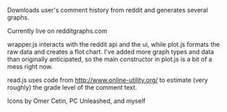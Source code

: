 Downloads user's comment history from reddit and generates several graphs.

Currently live on redditgraphs.com

wrapper.js interacts with the reddit api and the ui, while plot.js formats the raw data and creates a flot chart. I've added more graph types and data than originally anticipated, so the main constructor in plot.js is a bit of a mess right now.

read.js uses code from http://www.online-utility.org/ to estimate (very roughly) the grade level of the comment text. 



Icons by Omer Cetin, PC Unleashed, and myself